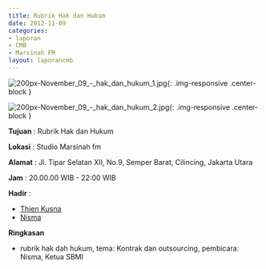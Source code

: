 ```yaml
---
title: Rubrik Hak dan Hukum
date: 2012-11-09
categories:
- laporan
- CMB
- Marsinah FM
layout: laporancmb
---
```


![200px-November_09_-_hak_dan_hukum_1.jpg](/uploads/200px-November_09_-_hak_dan_hukum_1.jpg){: .img-responsive .center-block }

![200px-November_09_-_hak_dan_hukum_2.jpg](/uploads/200px-November_09_-_hak_dan_hukum_2.jpg){: .img-responsive .center-block }


**Tujuan** : Rubrik Hak dan Hukum 

**Lokasi** : Studio Marsinah fm 

**Alamat** : Jl. Tipar Selatan XII, No.9, Semper Barat, Cilincing, Jakarta Utara 

**Jam** : 20.00.00 WIB - 22:00 WIB 

**Hadir** :
* [Thien Kusna](http://wiki.ciptamedia.org/wiki/Thien_Kusna)
* [Nisma](http://wiki.ciptamedia.org/wiki/Nisma)

**Ringkasan**  
* rubrik hak dah hukum, tema: Kontrak dan outsourcing, pembicara: Nisma, Ketua SBMI
